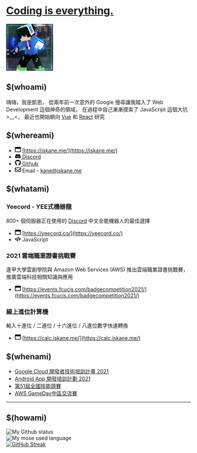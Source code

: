 # [Coding is everything.](https://iskane.me/)

[<img src="img/avatar.png" width="128px" alt="凱恩Kane">](https://iskane.me/)

## $(whoami)

嗨嗨，我是凱恩，
從兩年前一次意外的 Google 搜尋讓我踏入了 Web Development 這個神奇的領域，
在過程中自己漸漸摸索了 JavaScript 這個大坑 >__<，
最近也開始朝向 [Vue](https://vuejs.org/) 和 [React](https://zh-hant.reactjs.org/) 研究

## $(whereami)

- <img src="icon/window-maximize.svg" alt="website" width="16px"> [https://iskane.me/](https://iskane.me/)
- [<img src="icon/discord.svg" width="16px" alt="Discord"> Discord](https://discord.gg/ct2ufag)
- [<img src="icon/github.svg" width="16px" alt="Github"> Github](https://github.com/Gary50613)
- <img src="icon/envelope.svg" width="16px" alt="Email"> Email - [kane@iskane.me](mailto:kane@iskane.me?)

## $(whatami)

### Yeecord - YEE式機器龍
800+ 個伺服器正在使用的
[Discord](https://discord.com) 中文全能機器人的最佳選擇

- <img src="icon/window-maximize.svg" alt="website" width="16px"> [https://yeecord.co/](https://yeecord.co/)
- <img src="icon/code.svg" width="16px" alt="code language"> JavaScript

### 2021 雲端職業證書挑戰賽
逢甲大學雲創學院與 Amazon Web Services (AWS) 推出雲端職業證書挑戰賽，推廣雲端科技相關知識與應用

- <img src="icon/window-maximize.svg" alt="website" width="16px"> [https://events.fcucis.com/badgecompetition2021/](https://events.fcucis.com/badgecompetition2021/)

### 線上進位計算機
輸入十進位 / 二進位 / 十六進位 / 八進位數字快速轉換
- <img src="icon/window-maximize.svg" alt="website" width="16px"> [https://calc.iskane.me/](https://calc.iskane.me/)

## $(whenami)

- [Google Cloud 開發者技術培訓計畫 2021](https://events.withgoogle.com/cloud-study-jam-2021-twhk/)
- [Android App 開發培訓計劃 2021](https://events.withgoogle.com/android-study-jam-twhk-2021/)
- [第51屆全國技能競賽](https://skillsweek.wdasec.gov.tw/skillsweek/)
- [AWS GameDay中區交流賽](https://www.iecs.fcu.edu.tw/news/AWS%20GameDay中區交流賽/)


***

## $(howami)

![My Github status](https://github-readme-stats.vercel.app/api?username=Gary50613&count_private=true&show_icons=true&theme=radical)<br/>
![My mose used language](https://github-readme-stats.vercel.app/api/top-langs/?username=Gary50613&&theme=radical&layout=compact)<br/>
[![GitHub Streak](http://github-readme-streak-stats.herokuapp.com?user=Gary50613&theme=dark&hide_border=true)](https://git.io/streak-stats)
